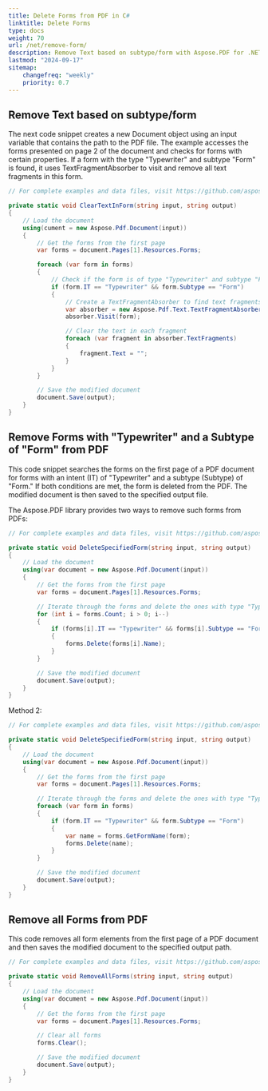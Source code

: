 ```yaml
---
title: Delete Forms from PDF in C#
linktitle: Delete Forms
type: docs
weight: 70
url: /net/remove-form/
description: Remove Text based on subtype/form with Aspose.PDF for .NET library. Remove all forms from the PDF.
lastmod: "2024-09-17"
sitemap:
    changefreq: "weekly"
    priority: 0.7
---
```

<script type="application/ld+json">
{
    "@context": "https://schema.org",
    "@type": "TechArticle",
    "headline": "Delete Forms from PDF in C#",
    "alternativeHeadline": "Effortless Removal of Forms from PDFs in C#",
    "abstract": "Introducing the new functionality to delete forms from PDF documents in C# using the Aspose.PDF library. This feature streamlines the removal of specific form elements, such as subform, or even all forms from a PDF file, enhancing document management and customization capabilities for developers. Optimize your PDF editing processes with precise code snippets that ensure efficient text fragment removal and document saving",
    "author": {
        "@type": "Person",
        "name": "Anastasiia Holub",
        "givenName": "Anastasiia",
        "familyName": "Holub",
        "url": "https://www.linkedin.com/in/anastasiia-holub-750430225/"
    },
    "genre": "pdf document generation",
    "keywords": "delete forms, remove text, PDF C#, Aspose.PDF for .NET library, TextFragmentAbsorber, remove all forms",
    "wordcount": "378",
    "proficiencyLevel": "Beginner",
    "publisher": {
        "@type": "Organization",
        "name": "Aspose.PDF for .NET",
        "url": "https://products.aspose.com/pdf",
        "logo": "https://www.aspose.cloud/templates/aspose/img/products/pdf/aspose_pdf-for-net.svg",
        "alternateName": "Aspose",
        "sameAs": [
            "https://facebook.com/aspose.pdf/",
            "https://twitter.com/asposepdf",
            "https://www.youtube.com/channel/UCmV9sEg_QWYPi6BJJs7ELOg/featured",
            "https://www.linkedin.com/company/aspose",
            "https://stackoverflow.com/questions/tagged/aspose",
            "https://aspose.quora.com/",
            "https://aspose.github.io/"
        ],
        "contactPoint": [
            {
                "@type": "ContactPoint",
                "telephone": "+1 903 306 1676",
                "contactType": "sales",
                "areaServed": "US",
                "availableLanguage": "en"
            },
            {
                "@type": "ContactPoint",
                "telephone": "+44 141 628 8900",
                "contactType": "sales",
                "areaServed": "GB",
                "availableLanguage": "en"
            },
            {
                "@type": "ContactPoint",
                "telephone": "+61 2 8006 6987",
                "contactType": "sales",
                "areaServed": "AU",
                "availableLanguage": "en"
            }
        ]
    },
    "url": "/net/remove-form/",
    "mainEntityOfPage": {
        "@type": "WebPage",
        "@id": "/net/remove-form/"
    },
    "dateModified": "2024-11-25",
    "description": "Aspose.PDF can perform not only simple and easy tasks but also cope with more complex goals. Check the next section for advanced users and developers."
}
</script>

## Remove Text based on subtype/form

The next code snippet creates a new Document object using an input variable that contains the path to the PDF file. The example accesses the forms presented on page 2 of the document and checks for forms with certain properties. If a form with the type "Typewriter" and subtype "Form" is found, it uses TextFragmentAbsorber to visit and remove all text fragments in this form.

```cs
// For complete examples and data files, visit https://github.com/aspose-pdf/Aspose.PDF-for-.NET

private static void ClearTextInForm(string input, string output)
{
    // Load the document
    using(cument = new Aspose.Pdf.Document(input))
	{
		// Get the forms from the first page
		var forms = document.Pages[1].Resources.Forms;

		foreach (var form in forms)
		{
			// Check if the form is of type "Typewriter" and subtype "Form"
			if (form.IT == "Typewriter" && form.Subtype == "Form")
			{
				// Create a TextFragmentAbsorber to find text fragments
				var absorber = new Aspose.Pdf.Text.TextFragmentAbsorber();
				absorber.Visit(form);

				// Clear the text in each fragment
				foreach (var fragment in absorber.TextFragments)
				{
					fragment.Text = "";
				}
			}
		}

		// Save the modified document
		document.Save(output);
	}	
}
```

## Remove Forms with "Typewriter" and a Subtype of "Form" from PDF

This code snippet searches the forms on the first page of a PDF document for forms with an intent (IT) of "Typewriter" and a subtype (Subtype) of "Form." If both conditions are met, the form is deleted from the PDF. The modified document is then saved to the specified output file.

The Aspose.PDF library provides two ways to remove such forms from PDFs:

```cs
// For complete examples and data files, visit https://github.com/aspose-pdf/Aspose.PDF-for-.NET

private static void DeleteSpecifiedForm(string input, string output)
{
    // Load the document
    using(var document = new Aspose.Pdf.Document(input))
	{
		// Get the forms from the first page
		var forms = document.Pages[1].Resources.Forms;

		// Iterate through the forms and delete the ones with type "Typewriter" and subtype "Form"
		for (int i = forms.Count; i > 0; i--)
		{
			if (forms[i].IT == "Typewriter" && forms[i].Subtype == "Form")
			{
				forms.Delete(forms[i].Name);
			}
		}

		// Save the modified document
		document.Save(output);
	}
}
```

Method 2:

```cs
// For complete examples and data files, visit https://github.com/aspose-pdf/Aspose.PDF-for-.NET

private static void DeleteSpecifiedForm(string input, string output)
{
    // Load the document
    using(var document = new Aspose.Pdf.Document(input))
	{
		// Get the forms from the first page
		var forms = document.Pages[1].Resources.Forms;

		// Iterate through the forms and delete the ones with type "Typewriter" and subtype "Form"
		foreach (var form in forms)
		{
			if (form.IT == "Typewriter" && form.Subtype == "Form")
			{
				var name = forms.GetFormName(form);
				forms.Delete(name);
			}
		}

		// Save the modified document
		document.Save(output);
	}
}
```

## Remove all Forms from PDF

This code removes all form elements from the first page of a PDF document and then saves the modified document to the specified output path.

```cs
// For complete examples and data files, visit https://github.com/aspose-pdf/Aspose.PDF-for-.NET

private static void RemoveAllForms(string input, string output)
{
    // Load the document
    using(var document = new Aspose.Pdf.Document(input))
	{
		// Get the forms from the first page
		var forms = document.Pages[1].Resources.Forms;

		// Clear all forms
		forms.Clear();

		// Save the modified document
		document.Save(output);
	}
}
```